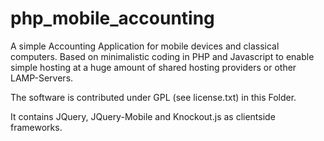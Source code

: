 php_mobile_accounting
=====================

A simple Accounting Application for mobile devices and classical computers.
Based on minimalistic coding in PHP and Javascript to enable simple hosting
at a huge amount of shared hosting providers or other LAMP-Servers.

The software is contributed under GPL (see license.txt) in this Folder.

It contains JQuery, JQuery-Mobile and Knockout.js as clientside frameworks.

